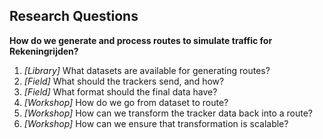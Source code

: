 ## Research Questions

**How do we generate and process routes to simulate traffic for Rekeningrijden?**

1. *\[Library]* What datasets are available for generating routes?
2. *\[Field]* What should the trackers send, and how?
3. *\[Field]* What format should the final data have?
4. *\[Workshop]* How do we go from dataset to route?
5. *\[Workshop]* How can we transform the tracker data back into a route?
6. *\[Workshop]* How can we ensure that transformation is scalable?
